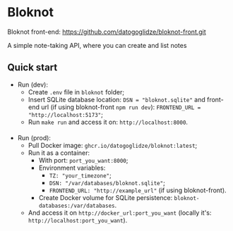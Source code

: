 # Bloknot

Bloknot front-end: https://github.com/datogoglidze/bloknot-front.git

A simple note-taking API, where you can create and list notes

## Quick start
* Run (dev):
  * Create `.env` file in `bloknot` folder;
  * Insert SQLite database location: `DSN = "bloknot.sqlite"` and front-end url (if using bloknot-front `npm run dev`): `FRONTEND_URL = "http://localhost:5173"`;
  * Run `make run` and access it on: `http://localhost:8000`.
####
* Run (prod):
  * Pull Docker image: `ghcr.io/datogoglidze/bloknot:latest`;
  * Run it as a container:
    * With port: `port_you_want:8000`;
    * Environment variables:
      * `TZ: "your_timezone"`;
      * `DSN: "/var/databases/bloknot.sqlite"`;
      * `FRONTEND_URL: "http://example_url"` (if using bloknot-front).
    * Create Docker volume for SQLite persistence: `bloknot-databases:/var/databases`.
  * And access it on `http://docker_url:port_you_want` (locally it's: `http://localhost:port_you_want`).
